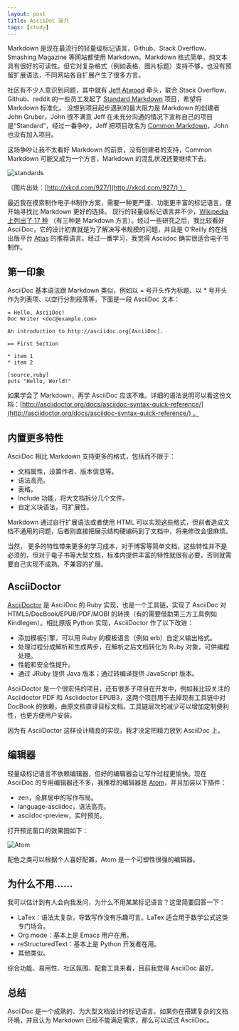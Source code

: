 ```yaml
---
layout: post
title: AsciiDoc 简介
tags: [study]
---
```


Markdown 是现在最流行的轻量级标记语言，Github、Stack Overflow、Smashing Magazine 等网站都使用 Markdown。Markdown 格式简单，纯文本具有很好的可读性。但它对复杂格式（例如表格、图片标题）支持不够，也没有预留扩展语法，不同网站各自扩展产生了很多方言。

社区有不少人意识到问题，其中就有 [Jeff Atwood](http://blog.codinghorror.com/about-me/) 牵头，联合 Stack Overflow、Github、reddit 的一些员工发起了 [Standard Markdown](http://blog.codinghorror.com/standard-flavored-markdown/) 项目，希望将 Markdown 标准化。 没想到项目起步遇到的最大阻力是 Markdown 的创建者 John Gruber，John 很不满意 Jeff 在未充分沟通的情况下宣称自己的项目是“Standard”，经过一番争吵，Jeff 把项目改名为 [Common Markdown](http://blog.codinghorror.com/standard-markdown-is-now-common-markdown/)，John 也没有加入项目。

这场争吵让我不太看好 Markdown 的前景，没有创建者的支持，Common Markdown 可能又成为一个方言，Markdown 的混乱状况还要继续下去。

![standards](http://chloerei.com/images/posts/2014-10-16-asciidoc-vs-markdown/standards.png)

（图片出处：[http://xkcd.com/927/](http://xkcd.com/927/) ）

最近我在摸索制作电子书制作方案，需要一种更严谨、功能更丰富的标记语言，便开始寻找比 Markdown 更好的选择。 现行的轻量级标记语言并不少，[Wikipedia 上列出了 17 种](http://en.wikipedia.org/wiki/Lightweight_markup_language) （有三种是 Markdown 方言）。经过一些研究之后，我比较看好 AsciiDoc，它的设计初衷就是为了解决写书规模的问题，并且是 O'Reilly 的在线出版平台 [Atlas](http://chimera.labs.oreilly.com/) 的推荐语言。经过一番学习，我觉得 Asciidoc 确实很适合电子书制作。

## 第一印象

AsciiDoc 基本语法跟 Markdown 类似，例如以 = 号开头作为标题、以 * 号开头作为列表项、以空行分割段落等，下面是一段 AsciiDoc 文本：
    
    = Hello, AsciiDoc!
    Doc Writer <doc@example.com>
    
    An introduction to http://asciidoc.org[AsciiDoc].
    
    == First Section
    
    * item 1
    * item 2
    
    [source,ruby]
    puts "Hello, World!"
    

如果学会了 Markdown，再学 AsciiDoc 应该不难。详细的语法说明可以看这份文档：[http://asciidoctor.org/docs/asciidoc-syntax-quick-reference/](http://asciidoctor.org/docs/asciidoc-syntax-quick-reference/) 。

## 内置更多特性

AsciiDoc 相比 Markdown 支持更多的格式，包括而不限于：

  * 文档属性，设置作者、版本信息等。
  * 语法高亮。
  * 表格。
  * Include 功能，将大文档拆分几个文件。
  * 自定义块语法，可扩展性。

Markdown 通过自行扩展语法或者使用 HTML 可以实现这些格式，但前者造成文档不通用的问题，后者则直接把展示结构硬编码到了文档中，将来修改会很麻烦。

当然， 更多的特性带来更多的学习成本，对于博客等简单文档，这些特性并不是必须的，但对于电子书等大型文档，标准内提供丰富的特性就很有必要，否则就需要自己实现不成熟、不兼容的扩展。

## AsciiDoctor

[AsciiDoctor](http://asciidoctor.org/) 是 AsciiDoc 的 Ruby 实现，也是一个工具链，实现了 AsciiDoc 对 HTML5/DocBook/EPUB/PDF/MOBI 的转换（有的需要借助第三方工具例如 Kindlegen）。相比原版 Python 实现，AsciiDoctor 作了以下改进：

  * 添加模板引擎，可以用 Ruby 的模板语言（例如 erb）自定义输出格式。
  * 处理过程分成解析和生成两步，在解析之后文档转化为 Ruby 对象，可供编程处理。
  * 性能和安全性提升。
  * 通过 JRuby 提供 Java 版本；通过转编译提供 JavaScript 版本。

AsciiDoctor 是一个很宏伟的项目，还有很多子项目在开发中，例如我比较关注的 Asciidoctor PDF 和 Asciidoctor EPUB3，这两个项目用于去掉现有工具链中对 DocBook 的依赖，由原文档直译目标文档。工具链层次的减少可以增加定制便利性，也更方便用户安装。

因为有 AsciiDoctor 这样设计精良的实现，我才决定把精力放到 AsciiDoc 上。

## 编辑器

轻量级标记语言不依赖编辑器，但好的编辑器会让写作过程更愉快。现在 AsciiDoc 的专用编辑器还不多，我推荐的编辑器是 [Atom](http://atom.io/)，并且加装以下插件：

  * zen，全屏居中的写作布局。
  * language-asciidoc，语法高亮。
  * asciidoc-preview，实时预览。

打开预览窗口的效果图如下：

![Atom](http://chloerei.com/images/posts/2014-10-16-asciidoc-vs-markdown/atom.png)

配色之类可以根据个人喜好配置，Atom 是一个可塑性很强的编辑器。

## 为什么不用……

我可以估计到有人会向我发问，为什么不用某某标记语言？这里简要回答一下：

  * LaTex：语法太复杂，导致写作没有乐趣可言。LaTex 适合用于数学公式这类专门场合。
  * Org mode：基本上是 Emacs 用户在用。
  * reStructuredText：基本上是 Python 开发者在用。
  * 其他类似。

综合功能、易用性、社区氛围、配套工具来看，目前我觉得 AsciiDoc 最好。

## 总结

AsciiDoc 是一个成熟的、为大型文档设计的标记语言。如果你在搭建复杂的文档环境，并且认为 Markdown 已经不能满足需求，那么可以试试 AsciiDoc。
